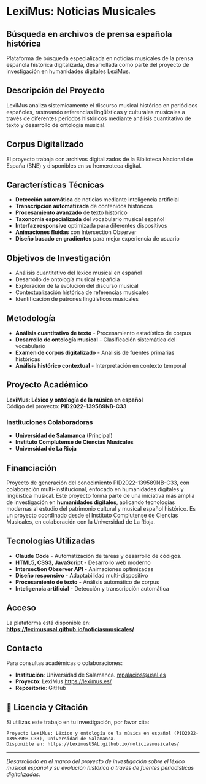 # LexiMus: Noticias Musicales

## Búsqueda en archivos de prensa española histórica

Plataforma de búsqueda especializada en noticias musicales de la prensa española histórica digitalizada, desarrollada como parte del proyecto de investigación en humanidades digitales LexiMus.

## Descripción del Proyecto

LexiMus analiza sistemicamente el discurso musical histórico en periódicos españoles, rastreando referencias lingüísticas y culturales musicales a través de diferentes períodos históricos mediante análisis cuantitativo de texto y desarrollo de ontología musical.

## Corpus Digitalizado

El proyecto trabaja con archivos digitalizados de la Biblioteca Nacional de España (BNE) y disponibles en su hemeroteca digital.

## Características Técnicas

- **Detección automática** de noticias mediante inteligencia artificial
- **Transcripción automatizada** de contenidos históricos
- **Procesamiento avanzado** de texto histórico
- **Taxonomía especializada** del vocabulario musical español
- **Interfaz responsive** optimizada para diferentes dispositivos
- **Animaciones fluidas** con Intersection Observer
- **Diseño basado en gradientes** para mejor experiencia de usuario

## Objetivos de Investigación

- Análisis cuantitativo del léxico musical en español
- Desarrollo de ontología musical española
- Exploración de la evolución del discurso musical
- Contextualización histórica de referencias musicales
- Identificación de patrones lingüísticos musicales

## Metodología

- **Análisis cuantitativo de texto** - Procesamiento estadístico de corpus
- **Desarrollo de ontología musical** - Clasificación sistemática del vocabulario
- **Examen de corpus digitalizado** - Análisis de fuentes primarias históricas  
- **Análisis histórico contextual** - Interpretación en contexto temporal

## Proyecto Académico

**LexiMus: Léxico y ontología de la música en español**  
Código del proyecto: **PID2022-139589NB-C33**

### Instituciones Colaboradoras
- **Universidad de Salamanca** (Principal)
- **Instituto Complutense de Ciencias Musicales**  
- **Universidad de La Rioja**

## Financiación

Proyecto de generación del conocimiento PID2022-139589NB-C33, con colaboración multi-institucional, enfocado en humanidades digitales y lingüística musical. Este proyecto forma parte de una iniciativa más amplia de investigación en **humanidades digitales**, aplicando tecnologías modernas al estudio del patrimonio cultural y musical español histórico. Es un proyecto coordinado desde el Instituto Complutense de Ciencias Musicales, en colaboración con la Universidad de La Rioja.


## Tecnologías Utilizadas

- **Claude Code** - Automatización de tareas y desarrollo de códigos.
- **HTML5, CSS3, JavaScript** - Desarrollo web moderno
- **Intersection Observer API** - Animaciones optimizadas
- **Diseño responsivo** - Adaptabilidad multi-dispositivo
- **Procesamiento de texto** - Análisis automático de corpus
- **Inteligencia artificial** - Detección y transcripción automática

## Acceso

La plataforma está disponible en: **https://leximususal.github.io/noticiasmusicales/**

## Contacto

Para consultas académicas o colaboraciones:

- **Institución**: Universidad de Salamanca. mpalacios@usal.es
- **Proyecto**: LexiMus https://leximus.es/
- **Repositorio**: GitHub

## 📜 Licencia y Citación

Si utilizas este trabajo en tu investigación, por favor cita:

```Busqueda de noticias musicales. 
Proyecto LexiMus: Léxico y ontología de la música en español (PID2022-139589NB-C33), Universidad de Salamanca. 
Disponible en: https://LeximusUSAL.github.io/noticiasmusicales/
```

---

*Desarrollado en el marco del proyecto de investigación sobre el léxico musical español y su evolución histórica a través de fuentes periodísticas digitalizadas.*
